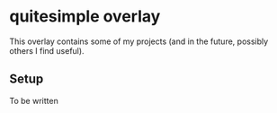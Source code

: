 # quitesimple overlay
This overlay contains some of my projects (and in the future, possibly others I find useful). 

## Setup
To be written
 
